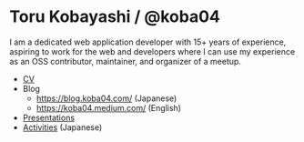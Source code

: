 # Toru Kobayashi / @koba04

I am a dedicated web application developer with 15+ years of experience, aspiring to work for the web and developers where I can use my experience as an OSS contributor, maintainer, and organizer of a meetup.

- [CV](https://paper.dropbox.com/doc/Toru-Kobayashi--B5kVi1pmO3qSTUConAKVPmbLAQ-53sPhP3qkH4HOikqwYp89)
- Blog
  - https://blog.koba04.com/ (Japanese)
  - https://koba04.medium.com/ (English)
- [Presentations](https://speakerdeck.com/koba04)
- [Activities](https://paper.dropbox.com/doc/Activities--B5kKKU7AHCdalU0atjckR5lEAQ-ov8GOXW1QFuHxQCG2suF0) (Japanese)
